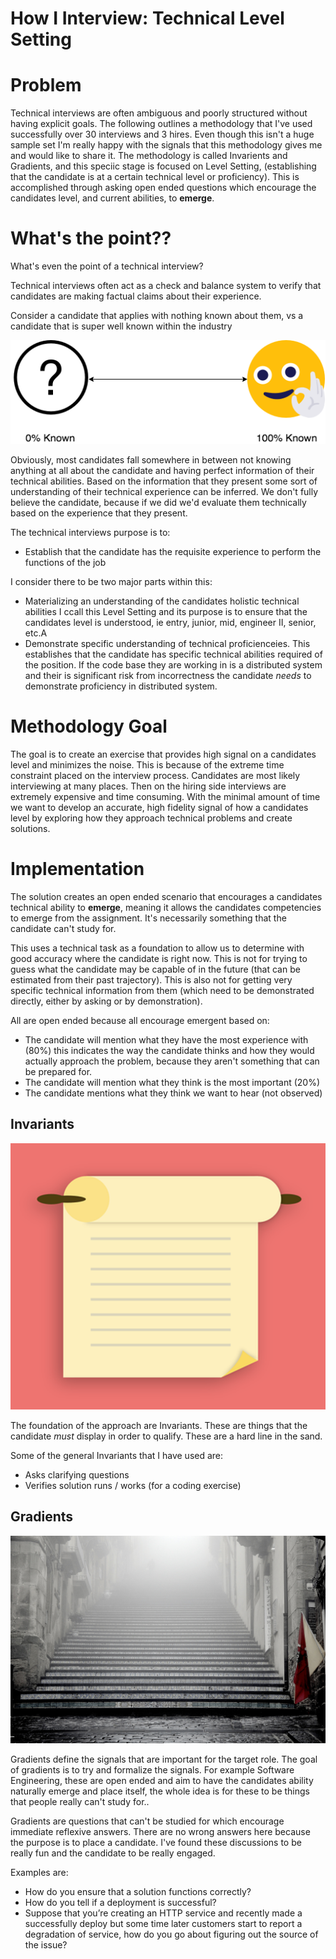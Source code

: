 # How I Interview: Technical Level Setting



# Problem

Technical interviews are often ambiguous and poorly structured without having explicit goals.  The following outlines a methodology that I've used successfully over 30 interviews and 3 hires.  Even though this isn't a huge sample set I'm really happy with the signals that this methodology gives me and would like to share it. The methodology is called Invarients and Gradients, and this speciic stage is focused on Level Setting, (establishing that the candidate is at a certain technical level or proficiency).  This is accomplished through asking open ended questions which encourage the candidates level, and current abilities, to **emerge**.


# What's the point??

What's even the point of a technical interview? 

Technical interviews often act as a check and balance system to verify that candidates are making factual claims about their experience.  

Consider a candidate that applies with nothing known about them, vs a candidate that is super well known within the industry

<p align="center">
  <img src="static/nothing_vs_everything.png">
</p>

Obviously, most candidates fall somewhere in between not knowing anything at all about the candidate and having perfect information of their technical abilities.  Based on the information that they present some sort of understanding of their technical experience can be inferred. We don't fully believe the candidate, because if we did we'd evaluate them technically based on the experience that they present.

The technical interviews purpose is to:

- Establish that the candidate has the requisite experience to perform the functions of the job

I consider there to be two major parts within this:

- Materializing an understanding of the candidates holistic technical abilities I ccall this Level Setting and its purpose is to ensure that the candidates level is understood, ie entry, junior, mid, engineer II, senior, etc.A
- Demonstrate specific understanding of technical proficienceies.  This establishes that the candidate has specific technical abilities required of the position. If the code base they are working in is a distributed system and their is significant risk from incorrectness the candidate *needs* to demonstrate proficiency in distributed system.  


# Methodology Goal 

The goal is to create an exercise that provides high signal on a candidates level and minimizes the noise. This is because of the extreme time constraint placed on the interview process.  Candidates are most likely interviewing at many places.  Then on the hiring side interviews are extremely expensive and time consuming.  With the minimal amount of time we want to develop an accurate, high fidelity signal of how a candidates level by exploring how they approach technical problems and create solutions.

# Implementation

 The solution creates an open ended scenario that encourages a candidates technical ability to **emerge**, meaning it allows the candidates competencies to emerge from the assignment.  It's necessarily something that the candidate can't study for.
 
 This uses a technical task as a foundation to allow us to determine with good accuracy where the candidate is right now.  This is not for trying to guess what the candidate may be capable of in the future (that can be estimated from their past trajectory).  This is also not for getting very specific technical information from them (which need to be demonstrated directly, either by asking or by demonstration).

 All are open ended because all encourage emergent based on:
- The candidate will mention what they have the most experience with (80%) this indicates the way the candidate thinks and how they would actually approach the problem, because they aren't something that can be prepared for.
- The candidate will mention what they think is the most important (20%)
- The candidate mentions what they think we want to hear (not observed)

## Invariants

<p align="center">
  <img src="static/rules.png">
</p>

The foundation of the approach are Invariants.  These are things that the candidate *must* display in order to qualify.  These are a hard line in the sand.

Some of the general Invariants that I have used are:
- Asks clarifying questions
- Verifies solution runs / works (for a coding exercise)


## Gradients 

<p align="center">
  <img src="static/foggy_stairs.jpg">
</p>

Gradients define the signals that are important for the target role. The goal of gradients is to try and formalize the signals.    For example Software Engineering, these are open ended and aim to have the candidates ability naturally emerge and place itself, the whole idea is for these to be things that people really can't study for..

Gradients are questions that can't be studied for which encourage immediate reflexive answers.  There are no wrong answers here because the purpose is to place a candidate.  I've found these discussions to be really fun and the candidate to be really engaged.

Examples are:

- How do you ensure that a solution functions correctly?
- How do you tell if a deployment is successful?
- Suppose that you’re creating an HTTP service and recently made a successfully deploy but some time later customers start to report a degradation of service, how do you go about figuring out the source of the issue? 


